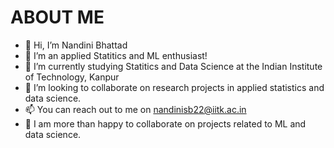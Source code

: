 
# ABOUT ME
- 👋 Hi, I’m Nandini Bhattad
- 👀 I’m an applied Statitics and ML enthusiast!
- 🌱 I’m currently studying Statitics and Data Science at the Indian Institute of Technology, Kanpur
- 💞️ I’m looking to collaborate on research projects in applied statistics and data science.
- 📫 You can reach out to me on nandinisb22@iitk.ac.in
- :handshake: I am more than happy to collaborate on projects related to ML and data science.

<!---
NandiniBhattad13/NandiniBhattad13 is a ✨ special ✨ repository because its `README.md` (this file) appears on your GitHub profile.
You can click the Preview link to take a look at your changes.
--->
